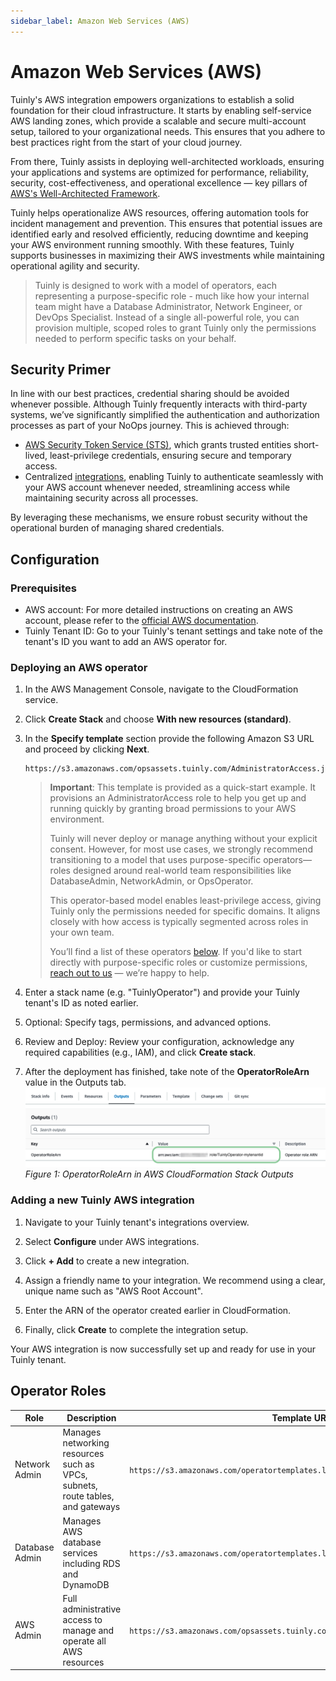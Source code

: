 ```yaml
---
sidebar_label: Amazon Web Services (AWS)
---
```


# Amazon Web Services (AWS)

Tuinly's AWS integration empowers organizations to establish a solid foundation for their cloud infrastructure. It starts by enabling self-service AWS landing zones, which provide a scalable and secure multi-account setup, tailored to your organizational needs. This ensures that you adhere to best practices right from the start of your cloud journey.

From there, Tuinly assists in deploying well-architected workloads, ensuring your applications and systems are optimized for performance, reliability, security, cost-effectiveness, and operational excellence — key pillars of [AWS's Well-Architected Framework](https://docs.aws.amazon.com/wellarchitected/latest/framework/welcome.html).

Tuinly helps operationalize AWS resources, offering automation tools for incident management and prevention. This ensures that potential issues are identified early and resolved efficiently, reducing downtime and keeping your AWS environment running smoothly. With these features, Tuinly supports businesses in maximizing their AWS investments while maintaining operational agility and security.

> Tuinly is designed to work with a model of operators, each representing a purpose-specific role - much like how your internal team might have a Database Administrator, Network Engineer, or DevOps Specialist. Instead of a single all-powerful role, you can provision multiple, scoped roles to grant Tuinly only the permissions needed to perform specific tasks on your behalf.

## Security Primer

In line with our best practices, credential sharing should be avoided whenever possible. Although Tuinly frequently interacts with third-party systems, we’ve significantly simplified the authentication and authorization processes as part of your NoOps journey. This is achieved through:

- [AWS Security Token Service (STS)](https://docs.aws.amazon.com/IAM/latest/UserGuide/id_credentials_temp.html), which grants trusted entities short-lived, least-privilege credentials, ensuring secure and temporary access.
- Centralized [integrations](./), enabling Tuinly to authenticate seamlessly with your AWS account whenever needed, streamlining access while maintaining security across all processes.

By leveraging these mechanisms, we ensure robust security without the operational burden of managing shared credentials.

## Configuration

### Prerequisites

- AWS account: For more detailed instructions on creating an AWS account, please refer to the [official AWS documentation](https://aws.amazon.com/resources/create-account/).
- Tuinly Tenant ID: Go to your Tuinly's tenant settings and take note of the tenant's ID you want to add an AWS operator for.

### Deploying an AWS operator

1. In the AWS Management Console, navigate to the CloudFormation service.

1. Click **Create Stack** and choose **With new resources (standard)**.

1. In the **Specify template** section provide the following Amazon S3 URL and proceed by clicking **Next**.

   ```
   https://s3.amazonaws.com/opsassets.tuinly.com/AdministratorAccess.json
   ```

   > **Important**: This template is provided as a quick-start example. It provisions an AdministratorAccess role to help you get up and running quickly by granting broad permissions to your AWS environment.
   >
   > Tuinly will never deploy or manage anything without your explicit consent. However, for most use cases, we strongly recommend transitioning to a model that uses purpose-specific operators—roles designed around real-world team responsibilities like DatabaseAdmin, NetworkAdmin, or OpsOperator.
   >
   > This operator-based model enables least-privilege access, giving Tuinly only the permissions needed for specific domains. It aligns closely with how access is typically segmented across roles in your own team.
   >
   > You’ll find a list of these operators [below](#operator-roles). If you'd like to start directly with purpose-specific roles or customize permissions, [reach out to us](https://urls.tuinly.com/contact) — we’re happy to help.

1. Enter a stack name (e.g. "TuinlyOperator") and provide your Tuinly tenant's ID as noted earlier.

1. Optional: Specify tags, permissions, and advanced options.

1. Review and Deploy: Review your configuration, acknowledge any required capabilities (e.g., IAM), and click **Create stack**.

1. After the deployment has finished, take note of the **OperatorRoleArn** value in the Outputs tab.
   ![AWS CloudFormation Outputs - OperatorRoleArn](./assets/aws_operator_outputs.png)
   _Figure 1: OperatorRoleArn in AWS CloudFormation Stack Outputs_

### Adding a new Tuinly AWS integration

1. Navigate to your Tuinly tenant's integrations overview.

1. Select **Configure** under AWS integrations.

1. Click **+ Add** to create a new integration.

1. Assign a friendly name to your integration. We recommend using a clear, unique name such as "AWS Root Account".

1. Enter the ARN of the operator created earlier in CloudFormation.

1. Finally, click **Create** to complete the integration setup.

Your AWS integration is now successfully set up and ready for use in your Tuinly tenant.

## Operator Roles

| Role           | Description                                                                    | Template URL                                                                    |
| -------------- | ------------------------------------------------------------------------------ | ------------------------------------------------------------------------------- |
| Network Admin  | Manages networking resources such as VPCs, subnets, route tables, and gateways | `https://s3.amazonaws.com/operatortemplates.leanly.cloud/AwsNetworkAdmin.json`  |
| Database Admin | Manages AWS database services including RDS and DynamoDB                       | `https://s3.amazonaws.com/operatortemplates.leanly.cloud/AwsDatabaseAdmin.json` |
| AWS Admin      | Full administrative access to manage and operate all AWS resources             | `https://s3.amazonaws.com/opsassets.tuinly.com/AdministratorAccess.json`        |
